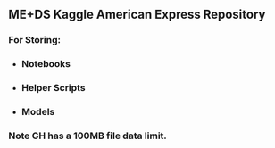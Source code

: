 ## ME+DS Kaggle American Express Repository

### For Storing:
* ### Notebooks
* ### Helper Scripts
* ### Models
	
### Note GH has a 100MB file data limit.